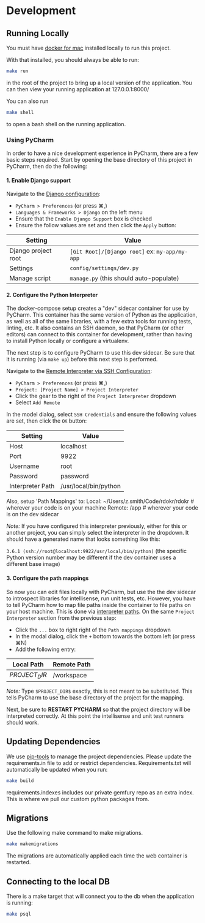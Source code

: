 # Development

## Running Locally

You must have [docker for mac](https://www.docker.com/docker-mac) installed locally to run this project.

With that installed, you should always be able to run:

```bash
make run
```

in the root of the project to bring up a local version of the application. You can then view your running application
at 127.0.0.1:8000/

You can also run

```bash
make shell
```

to open a bash shell on the running application.

### Using PyCharm

In order to have a nice development experience in PyCharm, there are a few basic
steps required.  Start by opening the base directory of this project in PyCharm,
then do the following:

#### 1. Enable Django support

Navigate to the [Django configuration](https://www.jetbrains.com/help/pycharm/django-2.html):

* `PyCharm > Preferences` (or press ⌘,)
* `Languages & Frameworks > Django` on the left menu
* Ensure that the `Enable Django Support` box is checked
* Ensure the follow values are set and then click the `Apply` button:

| Setting             | Value                                           |
|---------------------|-------------------------------------------------|
| Django project root | `[Git Root]/[Django root]` ex: `my-app/my-app`  |
| Settings            | `config/settings/dev.py`                        |
| Manage script      | `manage.py` (this should auto-populate)          |

#### 2. Configure the Python Interpreter

The docker-compose setup creates a "dev" sidecar container for use by PyCharm.
This container has the same version of Python as the application, as well as all
of the same libraries, with a few extra tools for running tests, linting, etc.
It also contains an SSH daemon, so that PyCharm (or other editors) can connect
to this container for development, rather than having to install Python locally
or configure a virtualenv.

The next step is to configure PyCharm to use this dev sidecar.  Be sure that
it is running (via `make up`) before this next step is performed.

Navigate to the [Remote Interpreter via SSH Configuration]:

* `PyCharm > Preferences` (or press ⌘,)
* `Project: [Project Name] > Project Interpreter`
* Click the gear to the right of the `Project Interpreter` dropdown
* Select `Add Remote`

In the model dialog, select `SSH Credentials` and ensure the following values
are set, then click the `OK` button:

| Setting          | Value                 |
|------------------|-----------------------|
| Host             | localhost             |
| Port             | 9922                  |
| Username         | root                  |
| Password         | password              |
| Interpreter Path | /usr/local/bin/python |

Also, setup 'Path Mappings' to:
Local: ~/Users/z.smith/Code/rdokr/rdokr # wherever your code is on your machine
Remote: /app # wherever your code is on the dev sidecar

*Note:*  If you have configured this interpreter previously, either for this or
another project, you can simply select the interpreter in the dropdown.  It should
have a generated name that looks something like this:

`3.6.1 (ssh://root@localhost:9922/usr/local/bin/python)` (the specific Python version number may be different if the dev
container uses a different base image)

#### 3. Configure the path mappings

So now you can edit files locally with PyCharm, but use the the dev sidecar to
introspect libraries for intellisense, run unit tests, etc.  However, you have to
tell PyCharm how to map file paths inside the container to file paths on your host machine.
This is done via [interpreter paths].  On the same `Project Interpreter` section from the previous step:

* Click the `...` box to right right of the `Path mappings` dropdown
* In the modal dialog, click the `+` bottom towards the bottom left (or press ⌘N)
* Add the following entry:

| Local Path    | Remote Path |
|---------------|-------------|
| $PROJECT_DIR$ | /workspace  |

*Note:* Type `$PROJECT_DIR$` exactly, this is not meant to be substituted.  This
tells PyCharm to use the base directory of the project for the mapping.

Next, be sure to **RESTART PYCHARM** so that the project directory will be interpreted correctly.  At this point the
intellisense and unit test runners should work.

## Updating Dependencies

We use [pip-tools](https://github.com/jazzband/pip-tools) to manage the project dependencies. Please update the
requirements.in file to add or restrict dependencies. Requirements.txt will automatically be updated when you run:

```bash
make build
```

requirements.indexes includes our private gemfury repo as an extra index. This is where we pull our custom python
packages from.

## Migrations

Use the following make command to make migrations.

```bash
make makemigrations
```

The migrations are automatically applied each time the web container is restarted.

## Connecting to the local DB

There is a make target that will connect you to the db when the application is running:

```bash
make psql
```

[Remote Interpreter via SSH Configuration]: https://www.jetbrains.com/help/pycharm/configuring-remote-interpreters-via-ssh.html
[interpreter paths]: https://www.jetbrains.com/help/pycharm/installing-uninstalling-and-reloading-interpreter-paths.html
